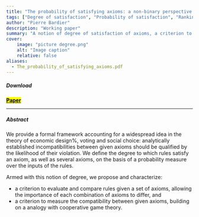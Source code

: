 ```yaml
---
title: "The probability of satisfying axioms: a non-binary perspective on economic design"
tags: ["Degree of satisfaction", "Probability of satisfaction", "Ranking of rules", "Performance of rules", "Desirability of axioms", "Compatibility of axioms"]
author: "Pierre Bardier"
description: "Working paper" 
summary: "A notion of degree of satisfaction of axioms, a criterion to compare rules, a measure of axioms' compatibility." 
cover:
    image: "picture degree.png"
    alt: "Image caption"
    relative: false
aliases:
  - The_probability_of_satisfying_axioms.pdf
---
```


##### Download

[**<mark class="blue">Paper</mark>**](The_probability_of_satisfying_axioms.pdf)

---

##### Abstract

We provide a formal framework accounting for a widespread idea in the theory of economic design%, voting and social choice: analytically established incompatibilities between given axioms should be qualified by the likelihood of their violation. We define the degree to which rules  satisfy an axiom, as well as several axioms, on the basis of a probability measure over the inputs of the rules.

Armed with this notion of degree, we propose and characterize:
<ul>
<li>a criterion to evaluate and compare rules given a set of axioms, allowing the importance of each combination of axioms to differ, and</li>
<li>a criterion to measure the compatibility between given axioms, building on a analogy with cooperative game theory.</li>
